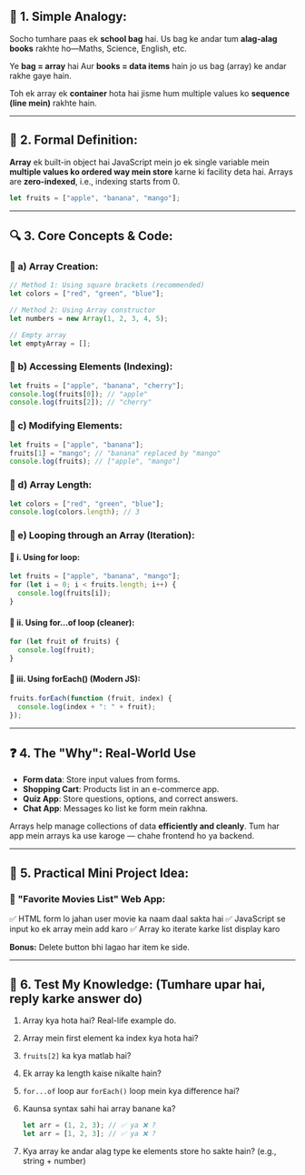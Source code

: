 ## 🧠 1. Simple Analogy:

Socho tumhare paas ek **school bag** hai. Us bag ke andar tum **alag-alag books** rakhte ho—Maths, Science, English, etc.

Ye **bag = array** hai
Aur **books = data items** hain jo us bag (array) ke andar rakhe gaye hain.

Toh ek array ek **container** hota hai jisme hum multiple values ko **sequence (line mein)** rakhte hain.

---

## 📘 2. Formal Definition:

**Array** ek built-in object hai JavaScript mein jo ek single variable mein **multiple values ko ordered way mein store** karne ki facility deta hai. Arrays are **zero-indexed**, i.e., indexing starts from 0.

```js
let fruits = ["apple", "banana", "mango"];
```

---

## 🔍 3. Core Concepts & Code:

### 🔹 a) Array Creation:

```js
// Method 1: Using square brackets (recommended)
let colors = ["red", "green", "blue"];

// Method 2: Using Array constructor
let numbers = new Array(1, 2, 3, 4, 5);

// Empty array
let emptyArray = [];
```

### 🔹 b) Accessing Elements (Indexing):

```js
let fruits = ["apple", "banana", "cherry"];
console.log(fruits[0]); // "apple"
console.log(fruits[2]); // "cherry"
```

### 🔹 c) Modifying Elements:

```js
let fruits = ["apple", "banana"];
fruits[1] = "mango"; // "banana" replaced by "mango"
console.log(fruits); // ["apple", "mango"]
```

### 🔹 d) Array Length:

```js
let colors = ["red", "green", "blue"];
console.log(colors.length); // 3
```

### 🔹 e) Looping through an Array (Iteration):

#### 🔸 i. Using for loop:

```js
let fruits = ["apple", "banana", "mango"];
for (let i = 0; i < fruits.length; i++) {
  console.log(fruits[i]);
}
```

#### 🔸 ii. Using for...of loop (cleaner):

```js
for (let fruit of fruits) {
  console.log(fruit);
}
```

#### 🔸 iii. Using forEach() (Modern JS):

```js
fruits.forEach(function (fruit, index) {
  console.log(index + ": " + fruit);
});
```

---

## ❓ 4. The "Why": Real-World Use

- **Form data**: Store input values from forms.
- **Shopping Cart**: Products list in an e-commerce app.
- **Quiz App**: Store questions, options, and correct answers.
- **Chat App**: Messages ko list ke form mein rakhna.

Arrays help manage collections of data **efficiently and cleanly**. Tum har app mein arrays ka use karoge — chahe frontend ho ya backend.

---

## 🔨 5. Practical Mini Project Idea:

### 🧾 **"Favorite Movies List" Web App**:

✅ HTML form lo jahan user movie ka naam daal sakta hai
✅ JavaScript se input ko ek array mein add karo
✅ Array ko iterate karke list display karo

**Bonus:** Delete button bhi lagao har item ke side.

---

## 🧪 6. Test My Knowledge: (Tumhare upar hai, reply karke answer do)

1. Array kya hota hai? Real-life example do.
2. Array mein first element ka index kya hota hai?
3. `fruits[2]` ka kya matlab hai?
4. Ek array ka length kaise nikalte hain?
5. `for...of` loop aur `forEach()` loop mein kya difference hai?
6. Kaunsa syntax sahi hai array banane ka?

   ```js
   let arr = (1, 2, 3); // ✅ ya ❌ ?
   let arr = [1, 2, 3]; // ✅ ya ❌ ?
   ```

7. Kya array ke andar alag type ke elements store ho sakte hain? (e.g., string + number)
